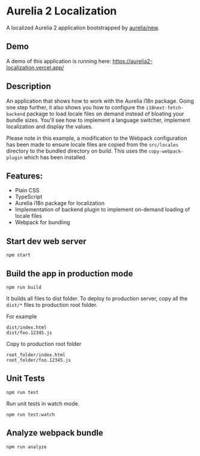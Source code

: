 # Aurelia 2 Localization

A localized Aurelia 2 application bootstrapped by [aurelia/new](https://github.com/aurelia/new).

## Demo

A demo of this application is running here: https://aurelia2-localization.vercel.app/

## Description

An application that shows how to work with the Aurelia i18n package. Going one step further, it also shows you how to configure the `i18next-fetch-backend` package to load locale files on demand instead of bloating your bundle sizes. You'll see how to implement a language switcher, implement localization and display the values.

Please note in this example, a modification to the Webpack configuration has been made to ensure locale files are copied from the `src/locales` directory to the bundled directory on build. This uses the `copy-webpack-plugin` which has been installed.

## Features:

- Plain CSS
- TypeScript
- Aurelia i18n package for localization
- Implementation of backend plugin to implement on-demand loading of locale files
- Webpack for bundling

## Start dev web server

    npm start

## Build the app in production mode

    npm run build

It builds all files to dist folder. To deploy to production server, copy all the `dist/*` files to production root folder.

For example
```
dist/index.html
dist/foo.12345.js
```
Copy to production root folder
```
root_folder/index.html
root_folder/foo.12345.js
```

## Unit Tests

    npm run test

Run unit tests in watch mode.

    npm run test:watch


## Analyze webpack bundle

    npm run analyze
